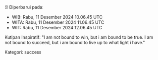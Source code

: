 ⏰ Diperbarui pada:
- WIB: Rabu, 11 Desember 2024 10.06.45 UTC
- WITA: Rabu, 11 Desember 2024 11.06.45 UTC
- WIT: Rabu, 11 Desember 2024 12.06.45 UTC

Kutipan Inspiratif:
"I am not bound to win, but i am bound to be true. I am not bound to succeed, but i am bound to live up to what light i have."


Kategori: success

